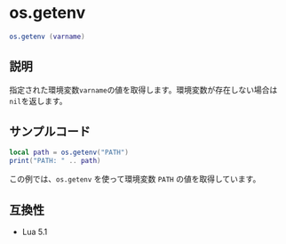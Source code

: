 # os.getenv

```lua
os.getenv (varname)
```

## 説明

指定された環境変数`varname`の値を取得します。環境変数が存在しない場合は`nil`を返します。

## サンプルコード

```lua
local path = os.getenv("PATH")
print("PATH: " .. path)
```

この例では、`os.getenv` を使って環境変数 `PATH` の値を取得しています。

## 互換性

- Lua 5.1